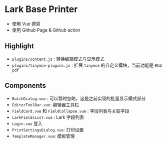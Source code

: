 # Lark Base Printer

- 使用 Vue 撰寫
- 使用 Github Page & Github action

## Highlight
- `plugins/content.js` : 转换编辑模式与显示模式
- `plugins/tinymce-plugins.js` : 扩展 `tinymce` 的自定义模块，当前功能是 `输出 pdf`


## Components
- `BatchDialog.vue` : 可以暂时忽略，这是之前实现的批量显示模式部分
- `EditorToolBar.vue`: 编辑器工具栏
- `FieldCard.vue` 和 `FieldCollapse.vue` : 字段列表与关联字段
- `LarkFieldsList.vue` : Lark 字段列表
- `Login.vue` 登入
- `PrintSettingsDialog.vue`: 打印设置
- `TemplateManager.vue`: 模板管理

